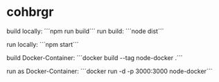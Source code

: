 # cohbrgr

build locally: 
´´´npm run build´´´
run build: 
´´´node dist´´´

run locally: 
´´´npm start´´´

build Docker-Container: 
´´´docker build --tag node-docker .´´´

run as Docker-Container: 
´´´docker run -d -p 3000:3000 node-docker´´´
